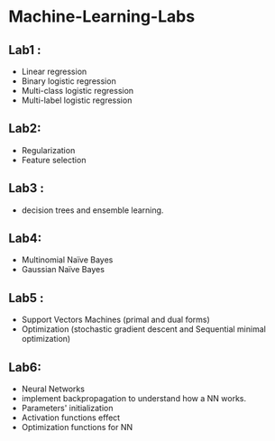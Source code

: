 # Machine-Learning-Labs

## Lab1 :
- Linear regression
- Binary logistic regression
- Multi-class logistic regression
- Multi-label logistic regression

## Lab2: 
- Regularization
- Feature selection

## Lab3 :
- decision trees and ensemble learning.

## Lab4:
- Multinomial Naïve Bayes
- Gaussian Naïve Bayes

## Lab5 : 
- Support Vectors Machines (primal and dual forms)
- Optimization (stochastic gradient descent and Sequential minimal optimization)

## Lab6:

- Neural Networks
- implement backpropagation to understand how a NN works.
- Parameters' initialization
- Activation functions effect
- Optimization functions for NN

